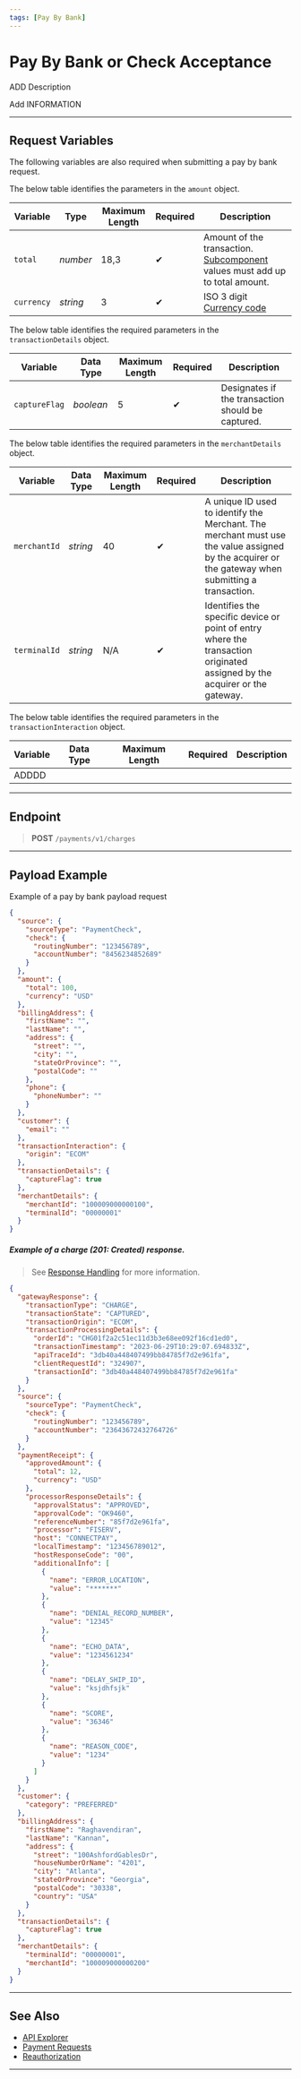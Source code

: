 ```yaml
---
tags: [Pay By Bank]
---
```



# Pay By Bank or Check Acceptance

ADD Description

Add INFORMATION

<!-- type: tab-end -->

---

## Request Variables

The following variables are also required when submitting a pay by bank request.

<!--
type: tab
titles: amount, transactionDetails, merchantDetails, transactionInteraction
-->

The below table identifies the parameters in the `amount` object.

| Variable | Type | Maximum Length | Required | Description |
| -------- | -- | ------------ | ----- | ------------------ |
| `total` | *number* | 18,3  | &#10004; | Amount of the transaction. [Subcomponent](?path=docs/Resources/Master-Data/Amount-Components.md) values must add up to total amount. |
| `currency` | *string* | 3 | &#10004; | ISO 3 digit [Currency code](?path=docs/Resources/Master-Data/Currency-Code.md) |

<!--
type: tab
-->

The below table identifies the required parameters in the `transactionDetails` object.

| Variable | Data Type| Maximum Length |Required | Description |
|---------|----------|----------------|---------|---|
| `captureFlag` | *boolean* | 5 | &#10004; | Designates if the transaction should be captured. |

<!--
type: tab
-->

The below table identifies the required parameters in the `merchantDetails` object.

| Variable | Data Type| Maximum Length | Required|  Description |
| --------- | ---------- | -------- | --------- | ----- |
| `merchantId` | *string* | 40 | &#10004; | A unique ID used to identify the Merchant. The merchant must use the value assigned by the acquirer or the gateway when submitting a transaction. |
| `terminalId` | *string* | N/A | &#10004; | Identifies the specific device or point of entry where the transaction originated assigned by the acquirer or the gateway. |

<!--
type: tab
-->

The below table identifies the required parameters in the `transactionInteraction` object.

| Variable | Data Type| Maximum Length | Required|  Description |
| --------- | ---------- | -------- | --------- | ----- |
| ADDDD

<!-- type: tab-end -->

---

## Endpoint
<!-- theme: success -->
>**POST** `/payments/v1/charges`

---

## Payload Example

<!--
type: tab
titles: Request, Response
-->

Example of a pay by bank payload request

```json
{
  "source": {
    "sourceType": "PaymentCheck",
    "check": {
      "routingNumber": "123456789",
      "accountNumber": "8456234852689"
    }
  },
  "amount": {
    "total": 100,
    "currency": "USD"
  },
  "billingAddress": {
    "firstName": "",
    "lastName": "",
    "address": {
      "street": "",
      "city": "",
      "stateOrProvince": "",
      "postalCode": ""
    },
    "phone": {
      "phoneNumber": ""
    }
  },
  "customer": {
    "email": ""
  },
  "transactionInteraction": {
    "origin": "ECOM"
  },
  "transactionDetails": {
    "captureFlag": true
  },
  "merchantDetails": {
    "merchantId": "100009000000100",
    "terminalId": "00000001"
  }
}
```

<!--
type: tab
-->

##### Example of a charge (201: Created) response.

<!-- theme: info -->
> See [Response Handling](?path=docs/Resources/Guides/Response-Codes/Response-Handling.md) for more information.

```json
{
  "gatewayResponse": {
    "transactionType": "CHARGE",
    "transactionState": "CAPTURED",
    "transactionOrigin": "ECOM",
    "transactionProcessingDetails": {
      "orderId": "CHG01f2a2c51ec11d3b3e68ee092f16cd1ed0",
      "transactionTimestamp": "2023-06-29T10:29:07.694833Z",
      "apiTraceId": "3db40a448407499bb84785f7d2e961fa",
      "clientRequestId": "324907",
      "transactionId": "3db40a448407499bb84785f7d2e961fa"
    }
  },
  "source": {
    "sourceType": "PaymentCheck",
    "check": {
      "routingNumber": "123456789",
      "accountNumber": "23643672432764726"
    }
  },
  "paymentReceipt": {
    "approvedAmount": {
      "total": 12,
      "currency": "USD"
    },
    "processorResponseDetails": {
      "approvalStatus": "APPROVED",
      "approvalCode": "OK9460",
      "referenceNumber": "85f7d2e961fa",
      "processor": "FISERV",
      "host": "CONNECTPAY",
      "localTimestamp": "123456789012",
      "hostResponseCode": "00",
      "additionalInfo": [
        {
          "name": "ERROR_LOCATION",
          "value": "*******"
        },
        {
          "name": "DENIAL_RECORD_NUMBER",
          "value": "12345"
        },
        {
          "name": "ECHO_DATA",
          "value": "1234561234"
        },
        {
          "name": "DELAY_SHIP_ID",
          "value": "ksjdhfsjk"
        },
        {
          "name": "SCORE",
          "value": "36346"
        },
        {
          "name": "REASON_CODE",
          "value": "1234"
        }
      ]
    }
  },
  "customer": {
    "category": "PREFERRED"
  },
  "billingAddress": {
    "firstName": "Raghavendiran",
    "lastName": "Kannan",
    "address": {
      "street": "100AshfordGablesDr",
      "houseNumberOrName": "4201",
      "city": "Atlanta",
      "stateOrProvince": "Georgia",
      "postalCode": "30338",
      "country": "USA"
    }
  },
  "transactionDetails": {
    "captureFlag": true
  },
  "merchantDetails": {
    "terminalId": "00000001",
    "merchantId": "100009000000200"
  }
}
```

<!-- type: tab-end -->

---

## See Also

- [API Explorer](../api/?type=post&path=/payments/v1/charges)
- [Payment Requests](?path=docs/Resources/API-Documents/Payments/Payments.md)
- [Reauthorization](?path=docs/Resources/Guides/Authorizations/Re-Auth.md)

---
